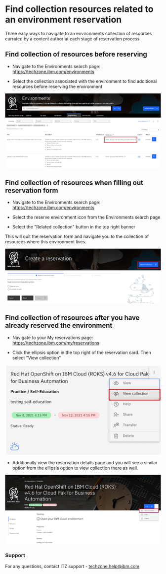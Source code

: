 # Find collection resources related to an environment reservation

Three easy ways to navigate to an environments collection of resources currated by a content author at each stage of reservation process.



## Find collection of resources before reserving

- Navigate to the Environments search page: https://techzone.ibm.com/environments

- Select the collection associated with the environment to find additional resources before reserving the environment

![environment collection](Images/environment%20associated%20collection.png)



## Find collection of resources when filling out reservation form

- Navigate to the Environments search page: https://techzone.ibm.com/environments

- Select the reserve environment icon from the Environments search page

- Select the "Related collection" button in the top right banner

This will quit the reservation form and navigate you to the collection of resources where this environment lives. 

![reservation-related collection](Images/reservation-related%20collection.png)



## Find collection of resources after you have already reserved the environment

- Navigate to your My reservations page: https://techzone.ibm.com/my/reservations

- Click the ellipsis option in the top right of the reservation card. Then select "View collection"

![view collection from card](Images/view%20collection%20from%20card.png)

- Additionally view the reservation details page and you will see a similar option from the ellipsis option to view collection there as well. 

![view reservation details page](Images/view%20reservation%20page%20collection.png)


### Support

For any questions, contact ITZ support - techzone.help@ibm.com

